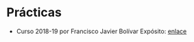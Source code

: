 # Prácticas

+ Curso 2018-19 por Francisco Javier Bolívar Expósito: [enlace](https://github.com/dipzza/ETSIIT-SO)
